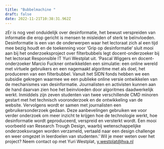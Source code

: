 ```yaml
---
title: "Bubbelmachine "
draft: false
date: 2022-11-21T10:38:31.962Z
---
```

zEr is nog veel onduidelijk over desinformatie, het bewust verspreiden van informatie die erop gericht is mensen te misleiden of sterk te beïnvloeden. Desinformatie is een van de onderwerpen waar het lectoraat zich al een tijd mee bezig houdt en de toekenning voor ‘Grip op desinformatie’ sluit mooi aan bij het onderzoeksproject over filterbubbels legt docent-onderzoeker bij het lectoraat Responsible IT Yuri Westplat uit. ‘Pascal Wiggers en docent-onderzoeker Marcio Fuckner ontwikkelden een simulatie: een online wereld met virtuele gebruikers en een nagemaakt algoritme met als doel, het produceren van een filterbubbel. Vanuit het SIDN fonds hebben we een subsidie gekregen waarmee we een publieke online versie ontwikkelen van de mechanismes van desinformatie. Journalisten en activisten kunnen aan de hand daarvan zien hoe het beinvloeden door algoritmes daadwerkelijk werkt. Inmiddels zijn zeven studenten van twee verschillende CMD minoren gestart met het technisch vooronderzoek en de ontwikkeling van de website. Vervolgens wordt er samen met journalisten een gebruikersonderzoek gedaan. Deze aanbevelingen gebruiken we voor verder onderzoek om meer inzicht te krijgen hoe de technologie werkt, hoe desinformatie wordt geproduceerd, verspreid en versterkt wordt. Een mooi voorbeeld van Research Trough Design, waarbij wetenschappelijke onderzoeksvragen worden verzameld, vertaald naar een design challenge en weer omgezet in leerdoelen van studenten.’ Wil je meer weten over het project? Neem contact op met Yuri Westplat, y.westplat@hva.nl